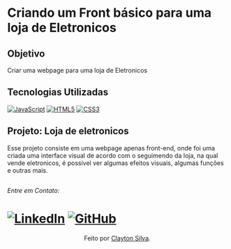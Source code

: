 <h1>
    <span>Criando um Front básico para uma loja de Eletronicos</span>
</h1>

## Objetivo
Criar uma webpage para uma loja de Eletronicos

## Tecnologias Utilizadas

[![JavaScript](https://img.shields.io/badge/JavaScript-000?style=for-the-badge&logo=javascript&logoColor=30A3DC)]()
[![HTML5](https://img.shields.io/badge/HTML5-000?style=for-the-badge&logo=html5&logoColor=E94D5F)]() 
[![CSS3](https://img.shields.io/badge/CSS3-000?style=for-the-badge&logo=css3&logoColor=30A3DC)]()

## Projeto: Loja de eletronicos
Esse projeto consiste em uma webpage apenas front-end, onde foi uma criada uma interface visual de acordo com o seguimendo da loja, na qual vende eletronicos, é possivel ver algumas efeitos visuais, algumas funções e outras mais.

##

*Entre em Contato:*
# [![LinkedIn](https://img.shields.io/badge/LinkedIn-000?style=for-the-badge&logo=LinkedIn&logoColor=FFF)](https://www.linkedin.com/in/claysilva) [![GitHub](https://img.shields.io/badge/GitHub-000?style=for-the-badge&logo=GitHub&logoColor=FFF)](https://github.com/claaysilva)

<div align="center">Feito por <a href="https://github.com/claaysilva">Clayton Silva</a>.</div>
